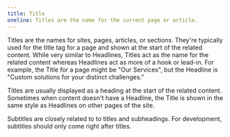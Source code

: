 ```yaml
---
title: Title
oneline: Titles are the name for the current page or article.
---
```


Titles are the names for sites, pages, articles, or sections. They're typically used for the title tag for a page and shown at the start of the related content. While very similar to Headlines, Titles act as the name for the related content whereas Headlines act as more of a hook or lead-in. For example, the Title for a page might be "Our Services", but the Headline is "Custom solutions for your distinct challenges."

Titles are usually displayed as a heading at the start of the related content. Sometimes when content doesn't have a Headline, the Title is shown in the same style as Headlines on other pages of the site.

Subtitles are closely related to to titles and subheadings. For development, subtitles should only come right after titles.
